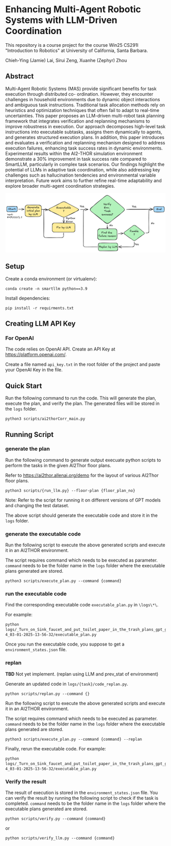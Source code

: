 
# Enhancing Multi-Agent Robotic Systems with LLM-Driven Coordination
This repository is a course project for the course Win25 CS291I "Introduction to Robotics" at University of California, Santa Barbara.

Chieh-Ying (Jamie) Lai, Sirui Zeng, Xuanhe (Zephyr) Zhou

## Abstract
Multi-Agent Robotic Systems (MAS) provide significant benefits for task execution through distributed co-
ordination. However, they encounter challenges in household environments due to dynamic object interactions
and ambiguous task instructions. Traditional task allocation methods rely on heuristics and optimization
techniques that often fail to adapt to real-time uncertainties. This paper proposes an LLM-driven multi-robot
task planning framework that integrates verification and replanning mechanisms to improve robustness in
execution. Our approach decomposes high-level task instructions into executable subtasks, assigns them
dynamically to agents, and generates structured execution plans. In addition, this paper introduces and
evaluates a verification and replanning mechanism designed to address execution failures, enhancing task
success rates in dynamic environments. Experimental results within the AI2-THOR simulation environment
demonstrate a 30% improvement in task success rate compared to SmartLLM, particularly in complex task
scenarios. Our findings highlight the potential of LLMs in adaptive task coordination, while also addressing
key challenges such as hallucination tendencies and environmental variable interpretation. Future work aims
to further refine real-time adaptability and explore broader multi-agent coordination strategies.


![Workflow](docs/workflow_slides.png)


## Setup
Create a conda environment (or virtualenv):
```
conda create -n smartllm python==3.9
```

Install dependencies:
```
pip install -r requirments.txt
```

## Creating LLM API Key

### For OpenAI
The code relies on OpenAI API. Create an API Key at https://platform.openai.com/.

Create a file named ```api_key.txt``` in the root folder of the project and paste your OpenAI Key in the file. 

<!-- ### for DeepSeek
The code relies on DeepSeek API. Create an API Key at https://deepseek.com/apikey.

Create a file named ```deepseek_api_key.txt``` in the root folder of the project and paste your DeepSeek Key in the file. 

### for Gemini
The code relies on Gemini API. Create an API Key at https://ai.google.dev/gemini-api/docs/quickstart.

Create a file named ```gemini_api_key.txt``` in the root folder of the project and paste your Gemini Key in the file. 

### for Llama
The code relies on Llama API. Create an API Key at https://llama.com/api.

Create a file named ```llama_api_key.txt``` in the root folder of the project and paste your Llama Key in the file.  -->







## Quick Start
Run the following command to run the code. This will generate the plan, execute the plan, and verify the plan. The generated files will be stored in the ```logs``` folder. 

```
python3 scripts/ai2thorCorr_main.py
```

## Running Script
### generate the plan
Run the following command to generate output execuate python scripts to perform the tasks in the given AI2Thor floor plans. 

Refer to https://ai2thor.allenai.org/demo for the layout of various AI2Thor floor plans.
```
python3 scripts/{run_llm.py} --floor-plan {floor_plan_no}
```
Note: Refer to the script for running it on different versions of GPT models and changing the test dataset. 

The above script should generate the executable code and store it in the ```logs``` folder.

### generate the executable code 
Run the following script to execute the above generated scripts and execute it in an AI2THOR environment. 

The script requires command which needs to be executed as parameter. ```command``` needs to be the folder name in the ```logs``` folder where the executable plans generated are stored. 
```
python3 scripts/execute_plan.py --command {command}
```

### run the executable code 
Find the corresponding executable code ```executable_plan.py``` in  ```\logs\*\```.

For example: 
```
python logs/_Turn_on_Sink_faucet_and_put_toilet_paper_in_the_trash_plans_gpt_gpt-4_03-01-2025-13-56-32/executable_plan.py
```
Once you run the executable code, you suppose to get a ```environment_states.json``` file.

### replan

**TBD** Not yet implement. (replan using LLM and prev_stat of environment)

Generate an updated code in ```logs/{task}/code_replan.py```.

```
python scripts/replan.py --command {}
```

Run the following script to execute the above generated scripts and execute it in an AI2THOR environment. 

The script requires command which needs to be executed as parameter. ```command``` needs to be the folder name in the ```logs``` folder where the executable plans generated are stored. 
```
python3 scripts/execute_plan.py --command {command} --replan
```

Finally, rerun the executable code.
For example: 
```
python logs/_Turn_on_Sink_faucet_and_put_toilet_paper_in_the_trash_plans_gpt_gpt-4_03-01-2025-13-56-32/executable_plan.py
```

### Verify the result

The result of execution is stored in the ```environment_states.json``` file. You can verify the result by running the following script to check if the task is completed. ```command``` needs to be the folder name in the ```logs``` folder where the executable plans generated are stored. 

```
python scripts/verify.py --command {command}
```
or 
```
python scripts/verify_llm.py --command {command}
```


